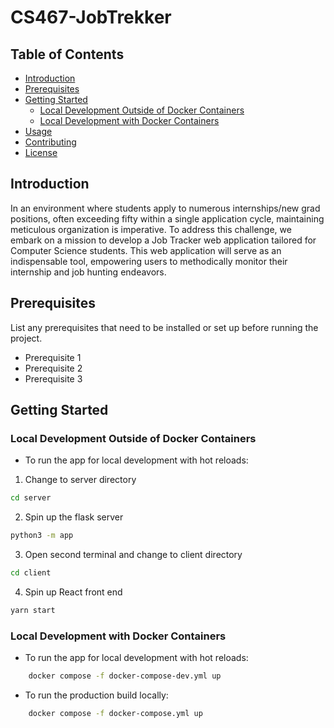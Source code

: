 # CS467-JobTrekker


## Table of Contents

- [Introduction](#introduction)
- [Prerequisites](#prerequisites)
- [Getting Started](#getting-started)
  - [Local Development Outside of Docker Containers](#local-development-with-docker-containers)
  - [Local Development with Docker Containers](#local-development-with-docker-containers)
- [Usage](#usage)
- [Contributing](#contributing)
- [License](#license)

## Introduction

In an environment where students apply to numerous internships/new grad positions, often exceeding fifty within a single application cycle, maintaining meticulous organization is imperative. To address this challenge, we embark on a mission to develop a Job Tracker web application tailored for Computer Science students. This web application will serve as an indispensable tool, empowering users to methodically monitor their internship and job hunting endeavors.
## Prerequisites

List any prerequisites that need to be installed or set up before running the project.

- Prerequisite 1
- Prerequisite 2
- Prerequisite 3

## Getting Started

### Local Development Outside of Docker Containers
- To run the app for local development with hot reloads:
1. Change to server directory
```bash
cd server
```
2. Spin up the flask server
```bash
python3 -m app    
```
3. Open second terminal and change to client directory
```bash
cd client
```
4. Spin up React front end
```bash
yarn start
```


### Local Development with Docker Containers
- To run the app for local development with hot reloads:
```bash
    docker compose -f docker-compose-dev.yml up 
```

- To run the production build locally:
```bash
    docker compose -f docker-compose.yml up
```
